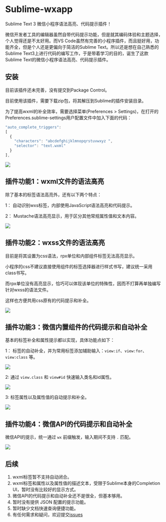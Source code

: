 # Sublime-wxapp

Sublime Text 3 微信小程序语法高亮、代码提示插件！

微信开发者工具的编辑器虽然自带代码提示功能，但是就其编码体验和主题选择，个人觉得还是不太好用。而VS Code虽然有完善的小程序插件，而且挺好用，功能齐全，但是个人还是更偏向于简洁的Sublime Text。所以还是想在自己熟悉的Sublime Text3上进行代码的编写工作，于是带着学习的目的，诞生了这款Sublime Text的微信小程序语法高亮、代码提示插件。

## 安装

目前该插件还未完善，没有提交到Package Control。

目前使用该插件，需要下载zip包，将其解压到Sublime的插件安装目录。

为了提高wxml的补全效率，需要选择菜单(Preferences > Settings)，在打开的Preferences.sublime-settings用户配置文件中加入下面的代码：

```js
"auto_complete_triggers":
[
  {
    "characters": "abcdefghijklmnopqrstuvwxyz ",
    "selector": "text.wxml"
  }
],
```

![](assets/images/sublime-setting.png)

## 插件功能1：wxml文件的语法高亮

除了基本的标签语法高亮外，还有以下两个特点：

1： 自动识别wxs标签，内部使用JavaScript语法高亮和代码提示。

2： Mustache语法高亮显示，用于区分其他常规属性值和文本内容。

![](assets/images/wxml-syntax-highlight.png)

## 插件功能2：wxss文件的语法高亮

目前是将其设置为css语法，rpx单位和内部组件标签无法高亮显示。

小程序的css不建议直接使用组件的标签选择器进行样式书写，建议统一采用class书写。

而rpx单位没有高亮显示，恰巧可以体现该单位的特殊性，因而不打算再单独编写针对wxss的语法文件。

这样也方便共用css原有的代码提示和补全。

![](assets/images/wxss-syntax-highlight.png)

## 插件功能3：微信内置组件的代码提示和自动补全

基本的标签补全和属性提示都以实现，具体功能点如下：

1： 标签的自动补全，并为常用标签添加辅助输入：`view:if`、`view:for`、`view:class` 等。

![](assets/images/wxml-complete-1.gif)

2: 通过 `view.class` 和 `view#id` 快速输入类名和id属性。

![](assets/images/wxml-complete-2.gif)

3: 标签属性以及属性值的自动提示和补全。

![](assets/images/wxml-complete-3.gif)

## 插件功能4：微信API的代码提示和自动补全

微信API的提示，统一通过 `wx` 前缀触发，输入期间不支持 `.` 匹配。

![](assets/images/wxapp-api.gif)

## 后续

1. wxml标签暂不支持自动闭合。
2. wxml标签和属性以及属性值的描述文本，受限于Sublime本身的Completion UI，暂时没有比较好的显示方式。
3. 微信API的代码提示和自动补全还不是很全，但基本够用。
4. 暂时没有提供 JSON 配置的提示功能。
5. 暂时缺少文档快速查询便捷功能。
6. 有任何需求和疑问，欢迎提交[issues](https://github.com/springlong/Sublime-wxapp/issues)
